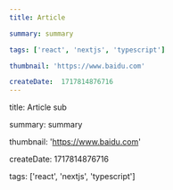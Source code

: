 ```yaml
---
title: Article

summary: summary

tags: ['react', 'nextjs', 'typescript']

thumbnail: 'https://www.baidu.com'

createDate:  1717814876716
---
```

title: Article sub

summary: summary

thumbnail: 'https://www.baidu.com'

createDate:  1717814876716

tags: ['react', 'nextjs', 'typescript']